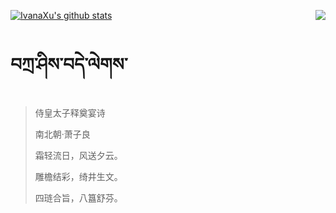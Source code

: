 [![IvanaXu's github stats](https://github-readme-stats.vercel.app/api?username=IvanaXu&show_icons=true&theme=vue-dark)](https://github.com/anuraghazra/github-readme-stats)
<img align="right" src="https://github-readme-stats.vercel.app/api/top-langs/?username=IvanaXu&langs_count=3&theme=graywhite" />
# བཀྲ་ཤིས་བདེ་ལེགས་
> 侍皇太子释奠宴诗
>
> 南北朝·萧子良
>
> 霜轻流日，风送夕云。
> 
> 雕檐结彩，绮井生文。
> 
> 四琏合旨，八簋舒芬。
